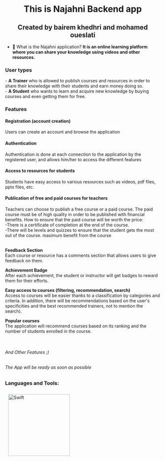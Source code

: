 <h1 align="center">This is Najahni Backend app</h1>
<h2 align="center">Created by bairem khedhri and mohamed oueslati</h3>

- 🔭 What is the Najahni application? **It is an online learning platform where you can share your knowledge using videos and other resources.**

<h3 align="left">User types</h3>
- <b>A Trainer</b> who is allowed to publish courses and resources in order to share their knowledge with their students and earn money doing so.
<br>
- <b>A Student</b> who wants to learn and acquire new knowledge by buying courses and even getting them for free.
<br>
<h3 align="left">Features</h3>
<h4 align="left">Registration (account creation)</h4>
Users can create an account and browse the application

<h4 align="left">Authentication</h4> 
Authentication is done at each connection to the application by the registered user, and allows him/her to access the different features

<h4 align="left">Access to resources for students</h4> 
Students have easy access to various resources such as videos, pdf files, pptx files, etc.

<h4 align="left">Publication of free and paid courses for teachers</h4>
Teachers can choose to publish a free course or a paid course. The paid course must be of high quality in order to be published with financial benefits.
How to ensure that the paid course will be worth the price:
<br>
  -There is a certificate of completion at the end of the course.<br>
  -There will be levels and quizzes to ensure that the student gets the most out of the course.
    maximum benefit from the course
    <br> <br>

**Feedback Section**
<br>
Each course or resource has a comments section that allows users to give feedback on them.
<br>

**Achievement Badge**
<br>
After each achievement, the student or instructor will get badges to reward them for their efforts.

**Easy access to courses (filtering, recommendation, search)**
<br>
Access to courses will be easier thanks to a classification by categories and criteria. In addition, there will be recommendations based on the user's specificities and the best recommended trainers, not to mention the search).

**Popular courses**
<br>
The application will recommend courses based on its ranking and the number of students enrolled in the course.

<br>
<h6> And Other Features ;) </h6>
<h6> The App will be ready as soon as possible </h6>

<h3 align="left">Languages and Tools:</h3>
<a href="https://developer.apple.com/swift/" target="_blank"><img style="margin: 10px" src="https://profilinator.rishav.dev/skills-assets/swift-original-wordmark.svg" alt="Swift" height="200" />
